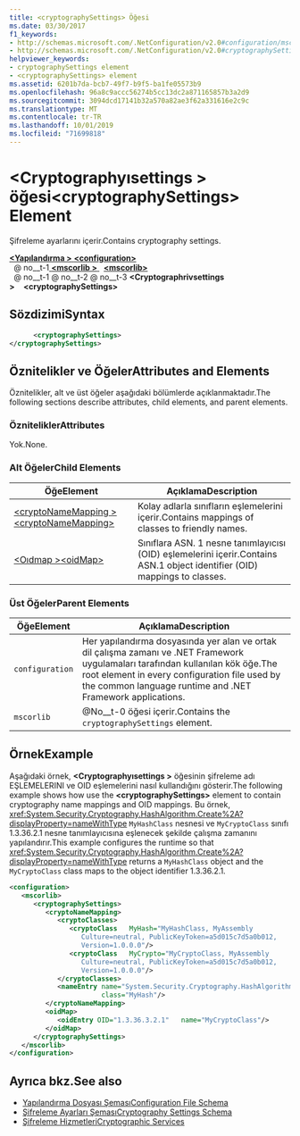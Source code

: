 ```yaml
---
title: <cryptographySettings> Öğesi
ms.date: 03/30/2017
f1_keywords:
- http://schemas.microsoft.com/.NetConfiguration/v2.0#configuration/mscorlib/cryptographySettings
- http://schemas.microsoft.com/.NetConfiguration/v2.0#cryptographySettings
helpviewer_keywords:
- cryptographySettings element
- <cryptographySettings> element
ms.assetid: 6201b7da-bcb7-49f7-b9f5-ba1fe05573b9
ms.openlocfilehash: 96a8c9accc56274b5cc13dc2a871165857b3a2d9
ms.sourcegitcommit: 3094dcd17141b32a570a82ae3f62a331616e2c9c
ms.translationtype: MT
ms.contentlocale: tr-TR
ms.lasthandoff: 10/01/2019
ms.locfileid: "71699818"
---
```

# <a name="cryptographysettings-element"></a><span data-ttu-id="cb996-102">\<Cryptographyısettings > öğesi</span><span class="sxs-lookup"><span data-stu-id="cb996-102">\<cryptographySettings> Element</span></span>
<span data-ttu-id="cb996-103">Şifreleme ayarlarını içerir.</span><span class="sxs-lookup"><span data-stu-id="cb996-103">Contains cryptography settings.</span></span>  
  
[<span data-ttu-id="cb996-104"> **\<Yapılandırma >** </span><span class="sxs-lookup"><span data-stu-id="cb996-104">**\<configuration>**</span></span>](../configuration-element.md)  
<span data-ttu-id="cb996-105">&nbsp; @ no__t-1[ **\<mscorlib >** ](mscorlib-element-for-cryptography-settings.md)</span><span class="sxs-lookup"><span data-stu-id="cb996-105">&nbsp;&nbsp;[**\<mscorlib>**](mscorlib-element-for-cryptography-settings.md)</span></span>  
<span data-ttu-id="cb996-106">&nbsp; @ no__t-1 @ no__t-2 @ no__t-3 **\<Cryptographrivsettings >**</span><span class="sxs-lookup"><span data-stu-id="cb996-106">&nbsp;&nbsp;&nbsp;&nbsp;**\<cryptographySettings>**</span></span>  
  
## <a name="syntax"></a><span data-ttu-id="cb996-107">Sözdizimi</span><span class="sxs-lookup"><span data-stu-id="cb996-107">Syntax</span></span>  
  
```xml  
      <cryptographySettings>   
</cryptographySettings>  
```  
  
## <a name="attributes-and-elements"></a><span data-ttu-id="cb996-108">Öznitelikler ve Öğeler</span><span class="sxs-lookup"><span data-stu-id="cb996-108">Attributes and Elements</span></span>  
 <span data-ttu-id="cb996-109">Öznitelikler, alt ve üst öğeler aşağıdaki bölümlerde açıklanmaktadır.</span><span class="sxs-lookup"><span data-stu-id="cb996-109">The following sections describe attributes, child elements, and parent elements.</span></span>  
  
### <a name="attributes"></a><span data-ttu-id="cb996-110">Öznitelikler</span><span class="sxs-lookup"><span data-stu-id="cb996-110">Attributes</span></span>  
 <span data-ttu-id="cb996-111">Yok.</span><span class="sxs-lookup"><span data-stu-id="cb996-111">None.</span></span>  
  
### <a name="child-elements"></a><span data-ttu-id="cb996-112">Alt Öğeler</span><span class="sxs-lookup"><span data-stu-id="cb996-112">Child Elements</span></span>  
  
|<span data-ttu-id="cb996-113">Öğe</span><span class="sxs-lookup"><span data-stu-id="cb996-113">Element</span></span>|<span data-ttu-id="cb996-114">Açıklama</span><span class="sxs-lookup"><span data-stu-id="cb996-114">Description</span></span>|  
|-------------|-----------------|  
|[<span data-ttu-id="cb996-115">\<cryptoNameMapping ></span><span class="sxs-lookup"><span data-stu-id="cb996-115">\<cryptoNameMapping></span></span>](cryptonamemapping-element.md)|<span data-ttu-id="cb996-116">Kolay adlarla sınıfların eşlemelerini içerir.</span><span class="sxs-lookup"><span data-stu-id="cb996-116">Contains mappings of classes to friendly names.</span></span>|  
|[<span data-ttu-id="cb996-117">\<Oıdmap ></span><span class="sxs-lookup"><span data-stu-id="cb996-117">\<oidMap></span></span>](oidmap-element.md)|<span data-ttu-id="cb996-118">Sınıflara ASN. 1 nesne tanımlayıcısı (OID) eşlemelerini içerir.</span><span class="sxs-lookup"><span data-stu-id="cb996-118">Contains ASN.1 object identifier (OID) mappings to classes.</span></span>|  
  
### <a name="parent-elements"></a><span data-ttu-id="cb996-119">Üst Öğeler</span><span class="sxs-lookup"><span data-stu-id="cb996-119">Parent Elements</span></span>  
  
|<span data-ttu-id="cb996-120">Öğe</span><span class="sxs-lookup"><span data-stu-id="cb996-120">Element</span></span>|<span data-ttu-id="cb996-121">Açıklama</span><span class="sxs-lookup"><span data-stu-id="cb996-121">Description</span></span>|  
|-------------|-----------------|  
|`configuration`|<span data-ttu-id="cb996-122">Her yapılandırma dosyasında yer alan ve ortak dil çalışma zamanı ve .NET Framework uygulamaları tarafından kullanılan kök öğe.</span><span class="sxs-lookup"><span data-stu-id="cb996-122">The root element in every configuration file used by the common language runtime and .NET Framework applications.</span></span>|  
|`mscorlib`|<span data-ttu-id="cb996-123">@No__t-0 öğesi içerir.</span><span class="sxs-lookup"><span data-stu-id="cb996-123">Contains the `cryptographySettings` element.</span></span>|  
  
## <a name="example"></a><span data-ttu-id="cb996-124">Örnek</span><span class="sxs-lookup"><span data-stu-id="cb996-124">Example</span></span>  
 <span data-ttu-id="cb996-125">Aşağıdaki örnek, **\<Cryptographyısettings >** öğesinin şifreleme adı EŞLEMELERINI ve OID eşlemelerini nasıl kullandığını gösterir.</span><span class="sxs-lookup"><span data-stu-id="cb996-125">The following example shows how use the **\<cryptographySettings>** element to contain cryptography name mappings and OID mappings.</span></span> <span data-ttu-id="cb996-126">Bu örnek, <xref:System.Security.Cryptography.HashAlgorithm.Create%2A?displayProperty=nameWithType> `MyHashClass` nesnesi ve `MyCryptoClass` sınıfı 1.3.36.2.1 nesne tanımlayıcısına eşlenecek şekilde çalışma zamanını yapılandırır.</span><span class="sxs-lookup"><span data-stu-id="cb996-126">This example configures the runtime so that <xref:System.Security.Cryptography.HashAlgorithm.Create%2A?displayProperty=nameWithType> returns a `MyHashClass` object and the `MyCryptoClass` class maps to the object identifier 1.3.36.2.1.</span></span>  
  
```xml  
<configuration>  
   <mscorlib>  
      <cryptographySettings>  
         <cryptoNameMapping>  
            <cryptoClasses>  
               <cryptoClass   MyHash="MyHashClass, MyAssembly  
                  Culture=neutral, PublicKeyToken=a5d015c7d5a0b012,  
                  Version=1.0.0.0"/>  
               <cryptoClass   MyCrypto="MyCryptoClass, MyAssembly  
                  Culture=neutral, PublicKeyToken=a5d015c7d5a0b012,  
                  Version=1.0.0.0"/>  
            </cryptoClasses>  
            <nameEntry name="System.Security.Cryptography.HashAlgorithm"  
                       class="MyHash"/>  
         </cryptoNameMapping>  
         <oidMap>  
            <oidEntry OID="1.3.36.3.2.1"   name="MyCryptoClass"/>  
         </oidMap>  
      </cryptographySettings>  
   </mscorlib>  
</configuration>  
```  
  
## <a name="see-also"></a><span data-ttu-id="cb996-127">Ayrıca bkz.</span><span class="sxs-lookup"><span data-stu-id="cb996-127">See also</span></span>

- [<span data-ttu-id="cb996-128">Yapılandırma Dosyası Şeması</span><span class="sxs-lookup"><span data-stu-id="cb996-128">Configuration File Schema</span></span>](../index.md)
- [<span data-ttu-id="cb996-129">Şifreleme Ayarları Şeması</span><span class="sxs-lookup"><span data-stu-id="cb996-129">Cryptography Settings Schema</span></span>](index.md)
- [<span data-ttu-id="cb996-130">Şifreleme Hizmetleri</span><span class="sxs-lookup"><span data-stu-id="cb996-130">Cryptographic Services</span></span>](../../../../standard/security/cryptographic-services.md)
